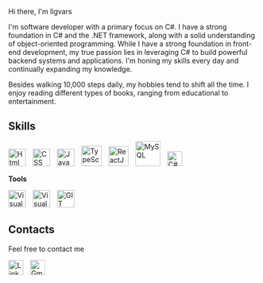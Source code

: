 Hi there, I'm Ilgvars

I'm software developer with a primary focus on C#. I have a strong foundation in C# and the .NET framework, along with a solid understanding of object-oriented programming. While I have a strong foundation in front-end development, my true passion lies in leveraging C# to build powerful backend systems and applications. I'm honing my skills every day and continually expanding my knowledge.

Besides walking 10,000 steps daily, my hobbies tend to shift all the time. I enjoy reading different types of books, ranging from educational to entertainment.

##  Skills

<img src="https://cdn.worldvectorlogo.com/logos/html-1.svg" width="35" alt="Html 5" />&ensp;&ensp;<img src="https://cdn.worldvectorlogo.com/logos/css-3.svg" width="35" alt="CSS" />&ensp;&ensp;<img src="https://cdn.worldvectorlogo.com/logos/javascript-1.svg" width="35" alt="JavaScript" />&ensp;&ensp;<img src="https://cdn.worldvectorlogo.com/logos/typescript.svg" width="41" alt="TypeScript" />&ensp;&ensp;<img src="https://cdn.worldvectorlogo.com/logos/react-2.svg" width="40" alt="ReactJS" />&ensp;&ensp;<img src="https://cdn.worldvectorlogo.com/logos/mysql-logo.svg" width="50" alt="MySQL" />&ensp;&ensp;<img src="https://cdn.worldvectorlogo.com/logos/c--4.svg" width="30" alt="C#" />

**Tools**

<img src="https://cdn.worldvectorlogo.com/logos/visual-studio-code-1.svg" width="35" alt="Visual Studio Code" />&ensp;&ensp;<img src="https://cdn.worldvectorlogo.com/logos/visual-studio-2013.svg" width="35" alt="Visual Studio" />&ensp;&ensp;<img src="https://cdn.worldvectorlogo.com/logos/git-icon.svg" width="35" alt="GIT" />&ensp;&ensp;

## Contacts

Feel free to contact me

<a href="https://www.linkedin.com/in/ilgvars-elksnis-622a6a298/"><img src="https://cdn.worldvectorlogo.com/logos/linkedin-icon.svg" width="30" alt="Linked In" /></a>&ensp;&ensp;<a href="mailto:elksnisilgvars@gmail.com"><img src="https://cdn.worldvectorlogo.com/logos/gmail-icon-1.svg" width="30" alt="Gmail Icon In" />
